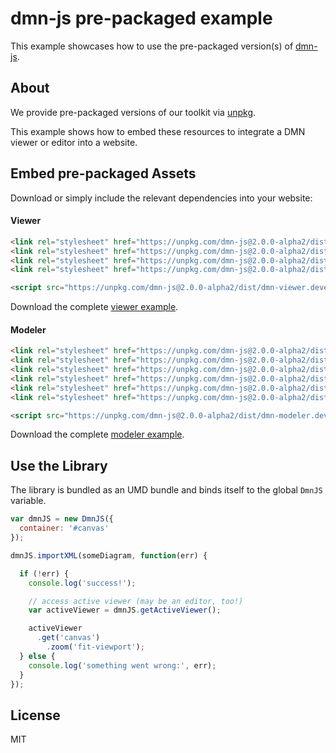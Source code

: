 # dmn-js pre-packaged example

This example showcases how to use the pre-packaged version(s) of [dmn-js](https://github.com/bpmn-io/dmn-js).


## About

We provide pre-packaged versions of our toolkit via [unpkg](https://unpkg.com/dmn-js/dist/).

This example shows how to embed these resources to integrate a DMN viewer or editor
into a website.


## Embed pre-packaged Assets

Download or simply include the relevant dependencies into your website:

#### Viewer

```html
<link rel="stylesheet" href="https://unpkg.com/dmn-js@2.0.0-alpha2/dist/assets/dmn-js-drd.css">
<link rel="stylesheet" href="https://unpkg.com/dmn-js@2.0.0-alpha2/dist/assets/dmn-js-decision-table.css">
<link rel="stylesheet" href="https://unpkg.com/dmn-js@2.0.0-alpha2/dist/assets/dmn-js-literal-expression.css">
<link rel="stylesheet" href="https://unpkg.com/dmn-js@2.0.0-alpha2/dist/assets/dmn-font/css/dmn.css">

<script src="https://unpkg.com/dmn-js@2.0.0-alpha2/dist/dmn-viewer.development.js"></script>
```

Download the complete [viewer example](https://rawgit.com/bpmn-io/dmn-js-examples/master/starter/viewer.html).

#### Modeler

```html
<link rel="stylesheet" href="https://unpkg.com/dmn-js@2.0.0-alpha2/dist/assets/diagram-js.css">
<link rel="stylesheet" href="https://unpkg.com/dmn-js@2.0.0-alpha2/dist/assets/dmn-js-drd.css">
<link rel="stylesheet" href="https://unpkg.com/dmn-js@2.0.0-alpha2/dist/assets/dmn-js-decision-table.css">
<link rel="stylesheet" href="https://unpkg.com/dmn-js@2.0.0-alpha2/dist/assets/dmn-js-decision-table-controls.css">
<link rel="stylesheet" href="https://unpkg.com/dmn-js@2.0.0-alpha2/dist/assets/dmn-js-literal-expression.css">
<link rel="stylesheet" href="https://unpkg.com/dmn-js@2.0.0-alpha2/dist/assets/dmn-font/css/dmn.css">

<script src="https://unpkg.com/dmn-js@2.0.0-alpha2/dist/dmn-modeler.development.js"></script>
```

Download the complete [modeler example](https://rawgit.com/bpmn-io/dmn-js-examples/master/starter/modeler.html).


## Use the Library

The library is bundled as an UMD bundle and binds itself to the global `DmnJS`
variable.

```javascript
var dmnJS = new DmnJS({
  container: '#canvas'
});

dmnJS.importXML(someDiagram, function(err) {

  if (!err) {
    console.log('success!');

    // access active viewer (may be an editor, too!)
    var activeViewer = dmnJS.getActiveViewer();

    activeViewer
      .get('canvas')
        .zoom('fit-viewport');
  } else {
    console.log('something went wrong:', err);
  }
});
```

## License

MIT
